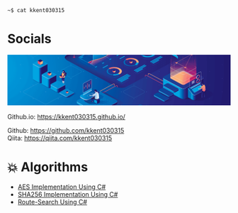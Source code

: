 ```sh
~$ cat kkent030315
```

# Socials

![IMAGE](social3-min.png)

Github.io: https://kkent030315.github.io/  

Github: https://github.com/kkent030315  
Qiita: https://qiita.com/kkent030315

# 💥 Algorithms

- [AES Implementation Using C#](https://github.com/kkent030315/CSharp-AES-Algorhythm)
- [SHA256 Implementation Using C#](https://github.com/kkent030315/SHA256-Algorithm-CSharp)
- [Route-Search Using C#](https://github.com/kkent030315/Route-Search-Algorithm)
